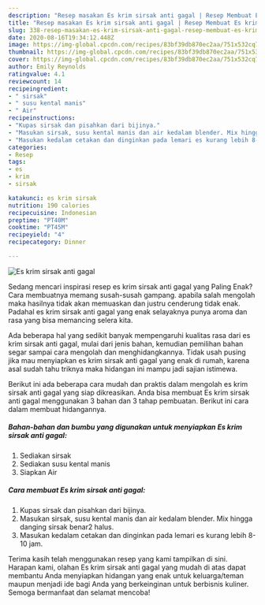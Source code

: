 ```yaml
---
description: "Resep masakan Es krim sirsak anti gagal | Resep Membuat Es krim sirsak anti gagal Yang Menggugah Selera"
title: "Resep masakan Es krim sirsak anti gagal | Resep Membuat Es krim sirsak anti gagal Yang Menggugah Selera"
slug: 338-resep-masakan-es-krim-sirsak-anti-gagal-resep-membuat-es-krim-sirsak-anti-gagal-yang-menggugah-selera
date: 2020-08-16T19:34:12.448Z
image: https://img-global.cpcdn.com/recipes/83bf39db870ec2aa/751x532cq70/es-krim-sirsak-anti-gagal-foto-resep-utama.jpg
thumbnail: https://img-global.cpcdn.com/recipes/83bf39db870ec2aa/751x532cq70/es-krim-sirsak-anti-gagal-foto-resep-utama.jpg
cover: https://img-global.cpcdn.com/recipes/83bf39db870ec2aa/751x532cq70/es-krim-sirsak-anti-gagal-foto-resep-utama.jpg
author: Emily Reynolds
ratingvalue: 4.1
reviewcount: 14
recipeingredient:
- " sirsak"
- " susu kental manis"
- " Air"
recipeinstructions:
- "Kupas sirsak dan pisahkan dari bijinya."
- "Masukan sirsak, susu kental manis dan air kedalam blender. Mix hingga danging sirsak benar2 halus."
- "Masukan kedalam cetakan dan dinginkan pada lemari es kurang lebih 8-10 jam."
categories:
- Resep
tags:
- es
- krim
- sirsak

katakunci: es krim sirsak 
nutrition: 190 calories
recipecuisine: Indonesian
preptime: "PT40M"
cooktime: "PT45M"
recipeyield: "4"
recipecategory: Dinner

---
```



![Es krim sirsak anti gagal](https://img-global.cpcdn.com/recipes/83bf39db870ec2aa/751x532cq70/es-krim-sirsak-anti-gagal-foto-resep-utama.jpg)

Sedang mencari inspirasi resep es krim sirsak anti gagal yang Paling Enak? Cara membuatnya memang susah-susah gampang. apabila salah mengolah maka hasilnya tidak akan memuaskan dan justru cenderung tidak enak. Padahal es krim sirsak anti gagal yang enak selayaknya punya aroma dan rasa yang bisa memancing selera kita.



Ada beberapa hal yang sedikit banyak mempengaruhi kualitas rasa dari es krim sirsak anti gagal, mulai dari jenis bahan, kemudian pemilihan bahan segar sampai cara mengolah dan menghidangkannya. Tidak usah pusing jika mau menyiapkan es krim sirsak anti gagal yang enak di rumah, karena asal sudah tahu triknya maka hidangan ini mampu jadi sajian istimewa.


Berikut ini ada beberapa cara mudah dan praktis dalam mengolah es krim sirsak anti gagal yang siap dikreasikan. Anda bisa membuat Es krim sirsak anti gagal menggunakan 3 bahan dan 3 tahap pembuatan. Berikut ini cara dalam membuat hidangannya.

<!--inarticleads1-->

##### Bahan-bahan dan bumbu yang digunakan untuk menyiapkan Es krim sirsak anti gagal:

1. Sediakan  sirsak
1. Sediakan  susu kental manis
1. Siapkan  Air




<!--inarticleads2-->

##### Cara membuat Es krim sirsak anti gagal:

1. Kupas sirsak dan pisahkan dari bijinya.
1. Masukan sirsak, susu kental manis dan air kedalam blender. Mix hingga danging sirsak benar2 halus.
1. Masukan kedalam cetakan dan dinginkan pada lemari es kurang lebih 8-10 jam.




Terima kasih telah menggunakan resep yang kami tampilkan di sini. Harapan kami, olahan Es krim sirsak anti gagal yang mudah di atas dapat membantu Anda menyiapkan hidangan yang enak untuk keluarga/teman maupun menjadi ide bagi Anda yang berkeinginan untuk berbisnis kuliner. Semoga bermanfaat dan selamat mencoba!
